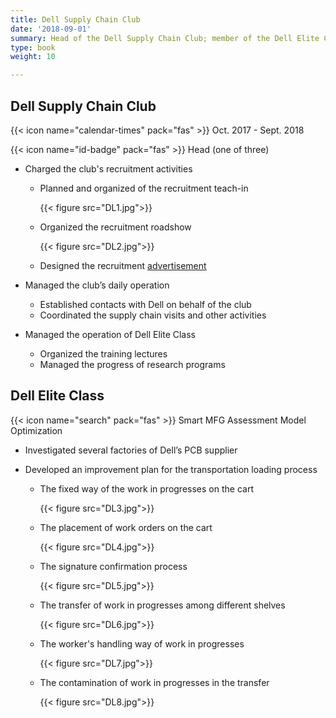 ```yaml
---
title: Dell Supply Chain Club
date: '2018-09-01'
summary: Head of the Dell Supply Chain Club; member of the Dell Elite Class.
type: book
weight: 10

---
```


## Dell Supply Chain Club

{{< icon name="calendar-times" pack="fas" >}} Oct. 2017 - Sept. 2018

{{< icon name="id-badge" pack="fas" >}} Head (one of three)

- Charged the club's recruitment activities

  - Planned and organized of the recruitment teach-in

    {{< figure src="DL1.jpg">}}

  - Organized the recruitment roadshow

    {{< figure src="DL2.jpg">}}

  - Designed the recruitment [advertisement](http://a.eqxiu.com/s/1vNgdk5s)

- Managed the club’s daily operation

  -  Established contacts with Dell on behalf of the club 
  - Coordinated the supply chain visits and other activities

- Managed the operation of Dell Elite Class

  - Organized the training lectures 
  - Managed the progress of research programs



## Dell Elite Class

{{< icon name="search" pack="fas" >}} Smart MFG Assessment Model Optimization

- Investigated several factories of Dell’s PCB supplier

- Developed an improvement plan for the transportation loading process

  - The fixed way of the work in progresses on the cart

    {{< figure src="DL3.jpg">}}

  - The placement of work orders on the cart

    {{< figure src="DL4.jpg">}}

  - The signature confirmation process

    {{< figure src="DL5.jpg">}}

  - The transfer of work in progresses among different shelves

    {{< figure src="DL6.jpg">}}

  - The worker's handling way of work in progresses

    {{< figure src="DL7.jpg">}}

  - The contamination of work in progresses in the transfer

    {{< figure src="DL8.jpg">}}

